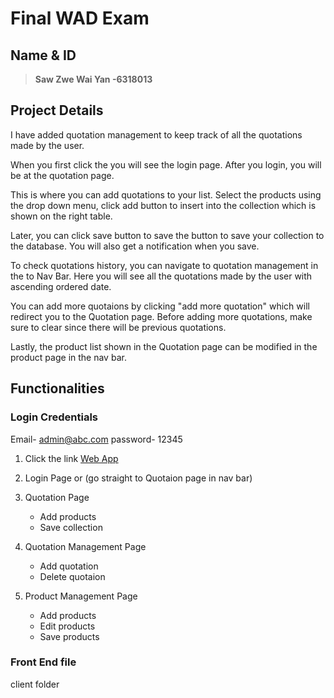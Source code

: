 # Final WAD Exam

## Name & ID
> **Saw Zwe Wai Yan -6318013**


## Project Details
I have added quotation management to keep track of all the quotations made by the user. 

When you first click the you will see the login page. After you login, you will be at the quotation page. 

This is where you can add quotations to your list. Select the products using the drop down menu, click add button to insert into the collection which is shown on the right table. 

Later, you can click save button to save the button to save your collection to the database. You will also get a notification when you save. 

To check quotations history, you can navigate to quotation management in the to Nav Bar. Here you will see all the quotations made by the user with ascending ordered date. 

You can add more quotaions by clicking "add more quotation" which will redirect you to the Quotation page. Before adding more quotations, make sure to clear since there will be previous quotations.

Lastly, the product list shown in the Quotation page can be modified in the product page in the nav bar.

## Functionalities 
### Login Credentials
Email- admin@abc.com
password- 12345


1. Click the link [Web App](https://company-6318013.herokuapp.com)

2. Login Page  or (go straight to Quotaion page in nav bar)


3. Quotation Page 
   - Add products
   - Save collection

4. Quotation Management Page
   - Add quotation
   - Delete quotaion

5. Product Management Page
   - Add products
   - Edit products
   - Save products

### Front End file
client folder

